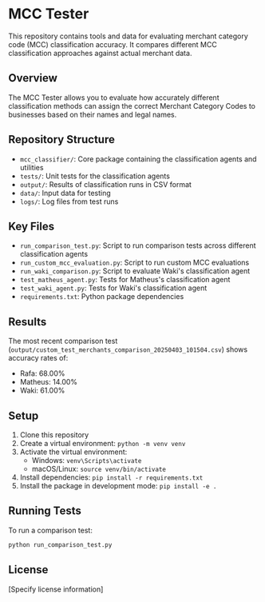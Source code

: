 # MCC Tester

This repository contains tools and data for evaluating merchant category code (MCC) classification accuracy. It compares different MCC classification approaches against actual merchant data.

## Overview

The MCC Tester allows you to evaluate how accurately different classification methods can assign the correct Merchant Category Codes to businesses based on their names and legal names.

## Repository Structure

- `mcc_classifier/`: Core package containing the classification agents and utilities
- `tests/`: Unit tests for the classification agents
- `output/`: Results of classification runs in CSV format
- `data/`: Input data for testing
- `logs/`: Log files from test runs

## Key Files

- `run_comparison_test.py`: Script to run comparison tests across different classification agents
- `run_custom_mcc_evaluation.py`: Script to run custom MCC evaluations
- `run_waki_comparison.py`: Script to evaluate Waki's classification agent
- `test_matheus_agent.py`: Tests for Matheus's classification agent
- `test_waki_agent.py`: Tests for Waki's classification agent
- `requirements.txt`: Python package dependencies

## Results

The most recent comparison test (`output/custom_test_merchants_comparison_20250403_101504.csv`) shows accuracy rates of:
- Rafa: 68.00%
- Matheus: 14.00%
- Waki: 61.00%

## Setup

1. Clone this repository
2. Create a virtual environment: `python -m venv venv`
3. Activate the virtual environment:
   - Windows: `venv\Scripts\activate`
   - macOS/Linux: `source venv/bin/activate`
4. Install dependencies: `pip install -r requirements.txt`
5. Install the package in development mode: `pip install -e .`

## Running Tests

To run a comparison test:

```bash
python run_comparison_test.py
```

## License

[Specify license information] 